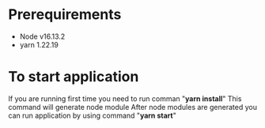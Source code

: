 # Prerequirements

-   Node v16.13.2
-   yarn 1.22.19

# To start application

If you are running first time you need to run comman "**yarn install**"
This command will generate node module
After node modules are generated you can run application by using command "**yarn start**"

<!-- SEM WEB FRONT END


add to readme


ERROR

npm ERR!
npm ERR! While resolving: sem-web@0.1.0
npm ERR! Found: react@18.2.0
npm ERR! node_modules/react
npm ERR!   react@"18.2.0" from the root project
npm ERR!
npm ERR! Could not resolve dependency:
npm ERR! peer react@"^16.8.0 || ^17.0.0" from @material-ui/core@4.12.4
npm ERR! node_modules/@material-ui/core
npm ERR!   @material-ui/core@"4.12.4" from the root project
npm ERR!
npm ERR! Fix the upstream dependency conflict, or retry
npm ERR! this command with --force, or --legacy-peer-deps
npm ERR! to accept an incorrect (and potentially broken) dependency resolution.


sol npm config set legacy-peer-deps true, npm install -->
